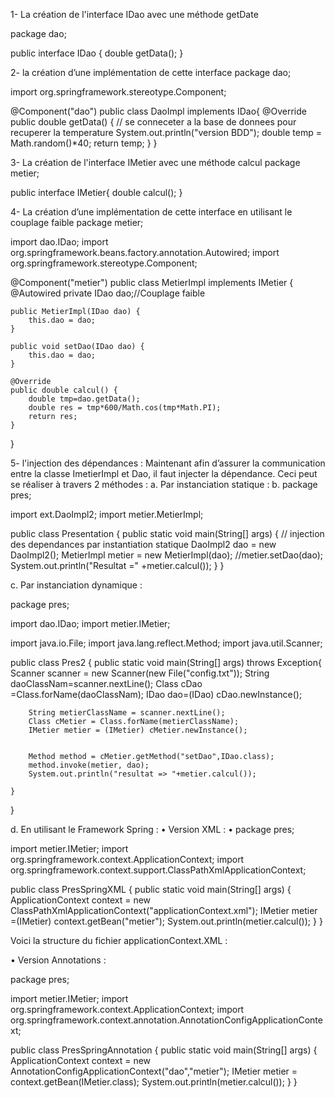 1-   La création de l'interface IDao avec une méthode getDate

  package dao;

public interface IDao {
        double getData();
}

2-  la création d’une implémentation de cette interface 
package dao;

import org.springframework.stereotype.Component;

@Component("dao")
public class DaoImpl implements IDao{
    @Override
    public double getData() {
        // se conneceter a la base de donnees pour recuperer la temperature
        System.out.println("version BDD");
        double temp =  Math.random()*40;
        return temp;
    }
}


3-  La création de l'interface IMetier avec une méthode calcul
package metier;

public interface IMetier{
    double calcul();
}

4-  La création d’une implémentation de cette interface en utilisant le couplage faible
package metier;

import dao.IDao;
import org.springframework.beans.factory.annotation.Autowired;
import org.springframework.stereotype.Component;

@Component("metier")
public class MetierImpl implements IMetier {
    @Autowired
    private IDao dao;//Couplage faible

    public MetierImpl(IDao dao) {
        this.dao = dao;
    }

    public void setDao(IDao dao) {
        this.dao = dao;
    }

    @Override
    public double calcul() {
        double tmp=dao.getData();
        double res = tmp*600/Math.cos(tmp*Math.PI);
        return res;
    }
}

5-  l'injection des dépendances :
Maintenant afin d’assurer la communication entre la classe ImetierImpl et Dao, il faut injecter la dépendance. Ceci peut se réaliser à travers 2 méthodes :
a.	Par instanciation statique :
b.	package pres;

import ext.DaoImpl2;
import metier.MetierImpl;

public class Presentation {
    public static void main(String[] args) {
        // injection des dependances par instantiation statique
      DaoImpl2 dao = new DaoImpl2();
        MetierImpl metier = new MetierImpl(dao);
        //metier.setDao(dao);
        System.out.println("Resultat =" +metier.calcul());
    }
}

c.	Par instanciation dynamique :

package pres;

import dao.IDao;
import metier.IMetier;

import java.io.File;
import java.lang.reflect.Method;
import java.util.Scanner;

public class Pres2 {
    public static void main(String[] args) throws Exception{
        Scanner scanner = new Scanner(new File("config.txt"));
        String daoClassNam=scanner.nextLine();
        Class cDao =Class.forName(daoClassNam);
        IDao dao=(IDao) cDao.newInstance();


        String metierClassName = scanner.nextLine();
        Class cMetier = Class.forName(metierClassName);
        IMetier metier = (IMetier) cMetier.newInstance();


        Method method = cMetier.getMethod("setDao",IDao.class);
        method.invoke(metier, dao);
        System.out.println("resultat => "+metier.calcul());

    }
}

d.	En utilisant le Framework Spring :
•	Version XML :
•	package pres;

import metier.IMetier;
import org.springframework.context.ApplicationContext;
import org.springframework.context.support.ClassPathXmlApplicationContext;

public class PresSpringXML {
    public static void main(String[] args) {
        ApplicationContext context = new ClassPathXmlApplicationContext("applicationContext.xml");
        IMetier metier =(IMetier) context.getBean("metier");
        System.out.println(metier.calcul());
    }
}

Voici la structure du fichier applicationContext.XML :
<?xml version="1.0" encoding="UTF-8"?>
<beans xmlns="http://www.springframework.org/schema/beans"
       xmlns:xsi="http://www.w3.org/2001/XMLSchema-instance"
       xsi:schemaLocation="http://www.springframework.org/schema/beans http://www.springframework.org/schema/beans/spring-beans.xsd">
<bean id="dao" class="ext.DaoImpl2"></bean>
    <bean id="metier" class="metier.MetierImpl">
        <constructor-arg ref="dao"></constructor-arg>
    </bean>

</beans>

•	Version Annotations :

package pres;

import metier.IMetier;
import org.springframework.context.ApplicationContext;
import org.springframework.context.annotation.AnnotationConfigApplicationContext;

public class PresSpringAnnotation {
    public static void main(String[] args) {
        ApplicationContext context = new AnnotationConfigApplicationContext("dao","metier");
        IMetier metier = context.getBean(IMetier.class);
        System.out.println(metier.calcul());
    }
}











